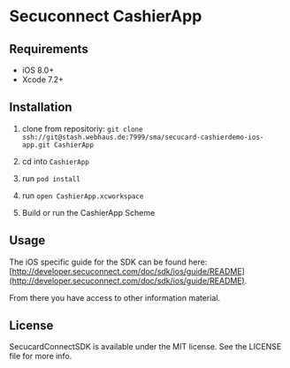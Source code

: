 # Secuconnect CashierApp


## Requirements

* iOS 8.0+
* Xcode 7.2+

## Installation

1. clone from repositoriy: `git clone ssh://git@stash.webhaus.de:7999/sma/secucard-cashierdemo-ios-app.git CashierApp`

2. cd into `CashierApp`

3. run `pod install`

4. run `open CashierApp.xcworkspace`

5. Build or run the CashierApp Scheme

## Usage

The iOS specific guide for the SDK can be found here: [http://developer.secuconnect.com/doc/sdk/ios/guide/README](http://developer.secuconnect.com/doc/sdk/ios/guide/README). 

From there you have access to other information material.

## License

SecucardConnectSDK is available under the MIT license. See the LICENSE file for more info.